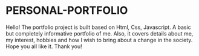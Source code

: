 # PERSONAL-PORTFOLIO
Hello! The portfolio project is built based on Html, Css, Javascript. A basic but completely informative portfolio of me. Also, it covers details about me, my interest, hobbies and how I wish to bring about a change in the society.
Hope you all like it.
Thank you!
